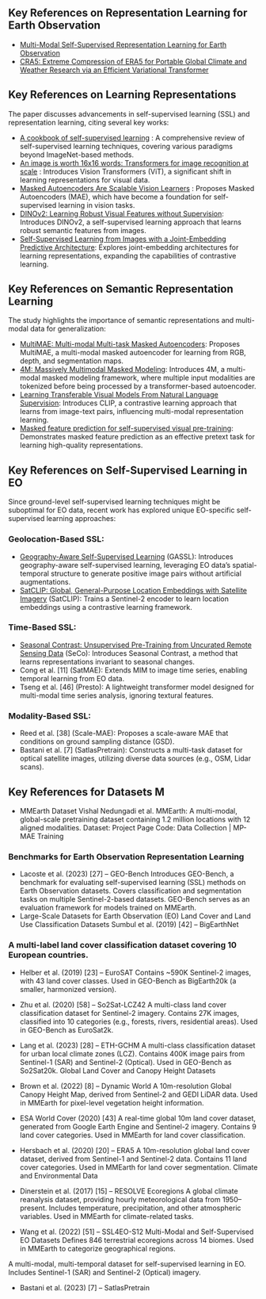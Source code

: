 
## Key References on Representation Learning for Earth Observation

- [Multi-Modal Self-Supervised Representation Learning for Earth Observation](https://ieeexplore.ieee.org/document/9553741?utm_source=chatgpt.com)
- [CRA5: Extreme Compression of ERA5 for Portable Global Climate and Weather Research via an Efficient Variational Transformer](https://doi.org/10.48550/arXiv.2405.03376)

## Key References on Learning Representations
The paper discusses advancements in self-supervised learning (SSL) and representation learning, citing several key works:

- [A cookbook of self-supervised learning](https://doi.org/10.48550/arXiv.2304.12210) : A comprehensive review of self-supervised learning techniques, covering various paradigms beyond ImageNet-based methods.
- [An image is worth 16x16 words: Transformers for image recognition at scale](https://doi.org/10.48550/arXiv.2010.11929) : Introduces Vision Transformers (ViT), a significant shift in learning representations for visual data.
- [Masked Autoencoders Are Scalable Vision Learners](https://doi.org/10.48550/arXiv.2111.06377) : Proposes Masked Autoencoders (MAE), which have become a foundation for self-supervised learning in vision tasks.
- [DINOv2: Learning Robust Visual Features without Supervision](https://doi.org/10.48550/arXiv.2304.07193): Introduces DINOv2, a self-supervised learning approach that learns robust semantic features from images.
- [Self-Supervised Learning from Images with a Joint-Embedding Predictive Architecture](https://doi.org/10.48550/arXiv.2301.08243): Explores joint-embedding architectures for learning representations, expanding the capabilities of contrastive learning.

## Key References on Semantic Representation Learning
The study highlights the importance of semantic representations and multi-modal data for generalization:

- [MultiMAE: Multi-modal Multi-task Masked Autoencoders](https://doi.org/10.48550/arXiv.2204.01678): Proposes MultiMAE, a multi-modal masked autoencoder for learning from RGB, depth, and segmentation maps.
- [4M: Massively Multimodal Masked Modeling](https://doi.org/10.48550/arXiv.2312.06647): Introduces 4M, a multi-modal masked modeling framework, where multiple input modalities are tokenized before being processed by a transformer-based autoencoder.
- [Learning Transferable Visual Models From Natural Language Supervision](https://doi.org/10.48550/arXiv.2103.00020): Introduces CLIP, a contrastive learning approach that learns from image-text pairs, influencing multi-modal representation learning.
- [Masked feature prediction for self-supervised visual pre-training](https://doi.org/10.48550/arXiv.2112.09133): Demonstrates masked feature prediction as an effective pretext task for learning high-quality representations.

## Key References on Self-Supervised Learning in EO
Since ground-level self-supervised learning techniques might be suboptimal for EO data, recent work has explored unique EO-specific self-supervised learning approaches:
### Geolocation-Based SSL:
- [Geography-Aware Self-Supervised Learning](https://doi.org/10.48550/arXiv.2011.09980) (GASSL): Introduces geography-aware self-supervised learning, leveraging EO data’s spatial-temporal structure to generate positive image pairs without artificial augmentations.
- [SatCLIP: Global, General-Purpose Location Embeddings with Satellite Imagery](https://doi.org/10.48550/arXiv.2311.17179) (SatCLIP): Trains a Sentinel-2 encoder to learn location embeddings using a contrastive learning framework.

### Time-Based SSL:
- [Seasonal Contrast: Unsupervised Pre-Training from Uncurated Remote Sensing Data](https://doi.org/10.48550/arXiv.2103.16607) (SeCo): Introduces Seasonal Contrast, a method that learns representations invariant to seasonal changes.
- Cong et al. [11] (SatMAE): Extends MIM to image time series, enabling temporal learning from EO data.
- Tseng et al. [46] (Presto): A lightweight transformer model designed for multi-modal time series analysis, ignoring textural features.

### Modality-Based SSL:
- Reed et al. [38] (Scale-MAE): Proposes a scale-aware MAE that conditions on ground sampling distance (GSD).
- Bastani et al. [7] (SatlasPretrain): Constructs a multi-task dataset for optical satellite images, utilizing diverse data sources (e.g., OSM, Lidar scans).

## Key References for Datasets M
-  MMEarth Dataset
Vishal Nedungadi et al.
MMEarth: A multi-modal, global-scale pretraining dataset containing 1.2 million locations with 12 aligned modalities.
Dataset: Project Page
Code: Data Collection | MP-MAE Training

### Benchmarks for Earth Observation Representation Learning
- Lacoste et al. (2023) [27] – GEO-Bench
Introduces GEO-Bench, a benchmark for evaluating self-supervised learning (SSL) methods on Earth Observation datasets.
Covers classification and segmentation tasks on multiple Sentinel-2-based datasets.
GEO-Bench serves as an evaluation framework for models trained on MMEarth.
-  Large-Scale Datasets for Earth Observation (EO)
Land Cover and Land Use Classification Datasets
Sumbul et al. (2019) [42] – BigEarthNet

### A multi-label land cover classification dataset covering 10 European countries.
- Helber et al. (2019) [23] – EuroSAT
Contains ~590K Sentinel-2 images, with 43 land cover classes.
Used in GEO-Bench as BigEarth20k (a smaller, harmonized version).

- Zhu et al. (2020) [58] – So2Sat-LCZ42
A multi-class land cover classification dataset for Sentinel-2 imagery.
Contains 27K images, classified into 10 categories (e.g., forests, rivers, residential areas).
Used in GEO-Bench as EuroSat2k.

- Lang et al. (2023) [28] – ETH-GCHM
A multi-class classification dataset for urban local climate zones (LCZ).
Contains 400K image pairs from Sentinel-1 (SAR) and Sentinel-2 (Optical).
Used in GEO-Bench as So2Sat20k.
Global Land Cover and Canopy Height Datasets

- Brown et al. (2022) [8] – Dynamic World
A 10m-resolution Global Canopy Height Map, derived from Sentinel-2 and GEDI LiDAR data.
Used in MMEarth for pixel-level vegetation height information.

- ESA World Cover (2020) [43]
A real-time global 10m land cover dataset, generated from Google Earth Engine and Sentinel-2 imagery.
Contains 9 land cover categories.
Used in MMEarth for land cover classification.

- Hersbach et al. (2020) [20] – ERA5
A 10m-resolution global land cover dataset, derived from Sentinel-1 and Sentinel-2 data.
Contains 11 land cover categories.
Used in MMEarth for land cover segmentation.
Climate and Environmental Data

- Dinerstein et al. (2017) [15] – RESOLVE Ecoregions
A global climate reanalysis dataset, providing hourly meteorological data from 1950–present.
Includes temperature, precipitation, and other atmospheric variables.
Used in MMEarth for climate-related tasks.

  
- Wang et al. (2022) [51] – SSL4EO-S12
Multi-Modal and Self-Supervised EO Datasets
Defines 846 terrestrial ecoregions across 14 biomes.
Used in MMEarth to categorize geographical regions.


A multi-modal, multi-temporal dataset for self-supervised learning in EO.
Includes Sentinel-1 (SAR) and Sentinel-2 (Optical) imagery.
- Bastani et al. (2023) [7] – SatlasPretrain


